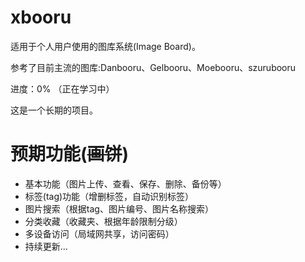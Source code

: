 # **xbooru**
适用于个人用户使用的图库系统(Image Board)。

参考了目前主流的图库:Danbooru、Gelbooru、Moebooru、szurubooru

进度：0% （正在学习中）

这是一个长期的项目。

# 预期功能(~~画饼~~)

- 基本功能（图片上传、查看、保存、删除、备份等）
- 标签(tag)功能（增删标签，自动识别标签）
- 图片搜索（根据tag、图片编号、图片名称搜索）
- 分类收藏（收藏夹、根据年龄限制分级）
- 多设备访问（局域网共享，访问密码）
- 持续更新...